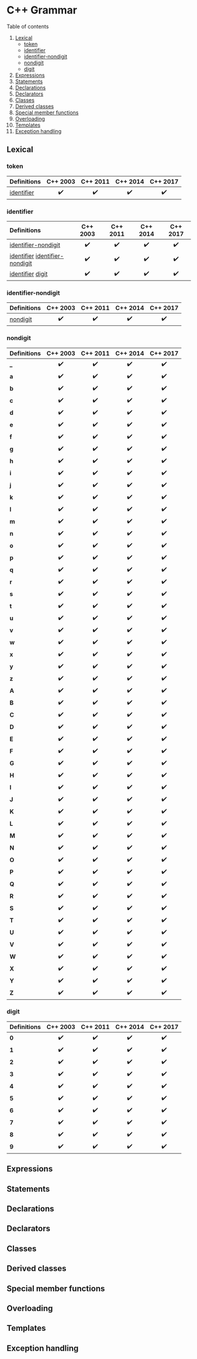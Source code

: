 # **C++ Grammar**

Table of contents

1. [Lexical](#lexical)
   - [token](#token)
   - [identifier](#identifier)
   - [identifier-nondigit](#identifier-nondigit)
   - [nondigit](#nondigit)
   - [digit](#digit)
2. [Expressions](#expressions)
3. [Statements](#statements)
4. [Declarations](#declarations)
5. [Declarators](#declarators)
6. [Classes](#classes)
7. [Derived classes](#derived-classes)
8. [Special member functions](#special-member-functions)
9. [Overloading](#overloading)
10. [Templates](#templates)
11. [Exception handling](#exception-handling)



## **Lexical**



### token

| Definitions               | C++ 2003           | C++ 2011           | C++ 2014           | C++ 2017           |
|:--------------------------|:------------------:|:------------------:|:------------------:|:------------------:|
| [identifier](#identifier) | :heavy_check_mark: | :heavy_check_mark: | :heavy_check_mark: | :heavy_check_mark: |



### identifier

| Definitions                                                           | C++ 2003           | C++ 2011           | C++ 2014           | C++ 2017           |
|:----------------------------------------------------------------------|:------------------:|:------------------:|:------------------:|:------------------:|
| [identifier-nondigit](#identifier-nondigit)                           | :heavy_check_mark: | :heavy_check_mark: | :heavy_check_mark: | :heavy_check_mark: |
| [identifier](#identifier) [identifier-nondigit](#identifier-nondigit) | :heavy_check_mark: | :heavy_check_mark: | :heavy_check_mark: | :heavy_check_mark: |
| [identifier](#identifier) [digit](#digit)                             | :heavy_check_mark: | :heavy_check_mark: | :heavy_check_mark: | :heavy_check_mark: |



### identifier-nondigit

| Definitions           | C++ 2003           | C++ 2011           | C++ 2014           | C++ 2017           |
|:----------------------|:------------------:|:------------------:|:------------------:|:------------------:|
| [nondigit](#nondigit) | :heavy_check_mark: | :heavy_check_mark: | :heavy_check_mark: | :heavy_check_mark: |



### nondigit

| Definitions | C++ 2003           | C++ 2011           | C++ 2014           | C++ 2017           |
|:------------|:------------------:|:------------------:|:------------------:|:------------------:|
| **_**       | :heavy_check_mark: | :heavy_check_mark: | :heavy_check_mark: | :heavy_check_mark: |
| **a**       | :heavy_check_mark: | :heavy_check_mark: | :heavy_check_mark: | :heavy_check_mark: |
| **b**       | :heavy_check_mark: | :heavy_check_mark: | :heavy_check_mark: | :heavy_check_mark: |
| **c**       | :heavy_check_mark: | :heavy_check_mark: | :heavy_check_mark: | :heavy_check_mark: |
| **d**       | :heavy_check_mark: | :heavy_check_mark: | :heavy_check_mark: | :heavy_check_mark: |
| **e**       | :heavy_check_mark: | :heavy_check_mark: | :heavy_check_mark: | :heavy_check_mark: |
| **f**       | :heavy_check_mark: | :heavy_check_mark: | :heavy_check_mark: | :heavy_check_mark: |
| **g**       | :heavy_check_mark: | :heavy_check_mark: | :heavy_check_mark: | :heavy_check_mark: |
| **h**       | :heavy_check_mark: | :heavy_check_mark: | :heavy_check_mark: | :heavy_check_mark: |
| **i**       | :heavy_check_mark: | :heavy_check_mark: | :heavy_check_mark: | :heavy_check_mark: |
| **j**       | :heavy_check_mark: | :heavy_check_mark: | :heavy_check_mark: | :heavy_check_mark: |
| **k**       | :heavy_check_mark: | :heavy_check_mark: | :heavy_check_mark: | :heavy_check_mark: |
| **l**       | :heavy_check_mark: | :heavy_check_mark: | :heavy_check_mark: | :heavy_check_mark: |
| **m**       | :heavy_check_mark: | :heavy_check_mark: | :heavy_check_mark: | :heavy_check_mark: |
| **n**       | :heavy_check_mark: | :heavy_check_mark: | :heavy_check_mark: | :heavy_check_mark: |
| **o**       | :heavy_check_mark: | :heavy_check_mark: | :heavy_check_mark: | :heavy_check_mark: |
| **p**       | :heavy_check_mark: | :heavy_check_mark: | :heavy_check_mark: | :heavy_check_mark: |
| **q**       | :heavy_check_mark: | :heavy_check_mark: | :heavy_check_mark: | :heavy_check_mark: |
| **r**       | :heavy_check_mark: | :heavy_check_mark: | :heavy_check_mark: | :heavy_check_mark: |
| **s**       | :heavy_check_mark: | :heavy_check_mark: | :heavy_check_mark: | :heavy_check_mark: |
| **t**       | :heavy_check_mark: | :heavy_check_mark: | :heavy_check_mark: | :heavy_check_mark: |
| **u**       | :heavy_check_mark: | :heavy_check_mark: | :heavy_check_mark: | :heavy_check_mark: |
| **v**       | :heavy_check_mark: | :heavy_check_mark: | :heavy_check_mark: | :heavy_check_mark: |
| **w**       | :heavy_check_mark: | :heavy_check_mark: | :heavy_check_mark: | :heavy_check_mark: |
| **x**       | :heavy_check_mark: | :heavy_check_mark: | :heavy_check_mark: | :heavy_check_mark: |
| **y**       | :heavy_check_mark: | :heavy_check_mark: | :heavy_check_mark: | :heavy_check_mark: |
| **z**       | :heavy_check_mark: | :heavy_check_mark: | :heavy_check_mark: | :heavy_check_mark: |
| **A**       | :heavy_check_mark: | :heavy_check_mark: | :heavy_check_mark: | :heavy_check_mark: |
| **B**       | :heavy_check_mark: | :heavy_check_mark: | :heavy_check_mark: | :heavy_check_mark: |
| **C**       | :heavy_check_mark: | :heavy_check_mark: | :heavy_check_mark: | :heavy_check_mark: |
| **D**       | :heavy_check_mark: | :heavy_check_mark: | :heavy_check_mark: | :heavy_check_mark: |
| **E**       | :heavy_check_mark: | :heavy_check_mark: | :heavy_check_mark: | :heavy_check_mark: |
| **F**       | :heavy_check_mark: | :heavy_check_mark: | :heavy_check_mark: | :heavy_check_mark: |
| **G**       | :heavy_check_mark: | :heavy_check_mark: | :heavy_check_mark: | :heavy_check_mark: |
| **H**       | :heavy_check_mark: | :heavy_check_mark: | :heavy_check_mark: | :heavy_check_mark: |
| **I**       | :heavy_check_mark: | :heavy_check_mark: | :heavy_check_mark: | :heavy_check_mark: |
| **J**       | :heavy_check_mark: | :heavy_check_mark: | :heavy_check_mark: | :heavy_check_mark: |
| **K**       | :heavy_check_mark: | :heavy_check_mark: | :heavy_check_mark: | :heavy_check_mark: |
| **L**       | :heavy_check_mark: | :heavy_check_mark: | :heavy_check_mark: | :heavy_check_mark: |
| **M**       | :heavy_check_mark: | :heavy_check_mark: | :heavy_check_mark: | :heavy_check_mark: |
| **N**       | :heavy_check_mark: | :heavy_check_mark: | :heavy_check_mark: | :heavy_check_mark: |
| **O**       | :heavy_check_mark: | :heavy_check_mark: | :heavy_check_mark: | :heavy_check_mark: |
| **P**       | :heavy_check_mark: | :heavy_check_mark: | :heavy_check_mark: | :heavy_check_mark: |
| **Q**       | :heavy_check_mark: | :heavy_check_mark: | :heavy_check_mark: | :heavy_check_mark: |
| **R**       | :heavy_check_mark: | :heavy_check_mark: | :heavy_check_mark: | :heavy_check_mark: |
| **S**       | :heavy_check_mark: | :heavy_check_mark: | :heavy_check_mark: | :heavy_check_mark: |
| **T**       | :heavy_check_mark: | :heavy_check_mark: | :heavy_check_mark: | :heavy_check_mark: |
| **U**       | :heavy_check_mark: | :heavy_check_mark: | :heavy_check_mark: | :heavy_check_mark: |
| **V**       | :heavy_check_mark: | :heavy_check_mark: | :heavy_check_mark: | :heavy_check_mark: |
| **W**       | :heavy_check_mark: | :heavy_check_mark: | :heavy_check_mark: | :heavy_check_mark: |
| **X**       | :heavy_check_mark: | :heavy_check_mark: | :heavy_check_mark: | :heavy_check_mark: |
| **Y**       | :heavy_check_mark: | :heavy_check_mark: | :heavy_check_mark: | :heavy_check_mark: |
| **Z**       | :heavy_check_mark: | :heavy_check_mark: | :heavy_check_mark: | :heavy_check_mark: |



### digit

| Definitions | C++ 2003           | C++ 2011           | C++ 2014           | C++ 2017           |
|:------------|:------------------:|:------------------:|:------------------:|:------------------:|
| **0**       | :heavy_check_mark: | :heavy_check_mark: | :heavy_check_mark: | :heavy_check_mark: |
| **1**       | :heavy_check_mark: | :heavy_check_mark: | :heavy_check_mark: | :heavy_check_mark: |
| **2**       | :heavy_check_mark: | :heavy_check_mark: | :heavy_check_mark: | :heavy_check_mark: |
| **3**       | :heavy_check_mark: | :heavy_check_mark: | :heavy_check_mark: | :heavy_check_mark: |
| **4**       | :heavy_check_mark: | :heavy_check_mark: | :heavy_check_mark: | :heavy_check_mark: |
| **5**       | :heavy_check_mark: | :heavy_check_mark: | :heavy_check_mark: | :heavy_check_mark: |
| **6**       | :heavy_check_mark: | :heavy_check_mark: | :heavy_check_mark: | :heavy_check_mark: |
| **7**       | :heavy_check_mark: | :heavy_check_mark: | :heavy_check_mark: | :heavy_check_mark: |
| **8**       | :heavy_check_mark: | :heavy_check_mark: | :heavy_check_mark: | :heavy_check_mark: |
| **9**       | :heavy_check_mark: | :heavy_check_mark: | :heavy_check_mark: | :heavy_check_mark: |



## **Expressions**



## **Statements**



## **Declarations**



## **Declarators**



## **Classes**



## **Derived classes**



## **Special member functions**



## **Overloading**



## **Templates**



## **Exception handling**



